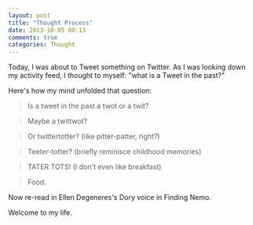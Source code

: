 ```yaml
---
layout: post
title: "Thought Process"
date: 2013-10-05 00:13
comments: true
categories: Thought
---
```


Today, I was about to Tweet something on Twitter. As I was looking down my activity feed, I thought to myself: "what is a Tweet in the past?"

<!-- more -->

Here's how my mind unfolded that question:

> Is a tweet in the past a twot or a twit?

> Maybe a twittwot?

> Or twittertotter? (like pitter-patter, right?)

> Teeter-totter? (briefly reminisce childhood memories)

> TATER TOTS! (I don't even like breakfast)

> Food.

Now re-read in Ellen Degeneres's Dory voice in Finding Nemo.

Welcome to my life.